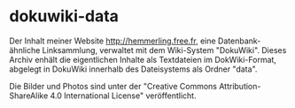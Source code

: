 # dokuwiki-data
Der Inhalt meiner Website http://hemmerling.free.fr, eine Datenbank-ähnliche Linksammlung, verwaltet mit dem Wiki-System "DokuWiki". Dieses Archiv enhält die eigentlichen Inhalte als Textdateien im DokWiki-Format, abgelegt in DokuWiki innerhalb des Dateisystems als Ordner "data".

Die Bilder und Photos sind unter der "Creative Commons Attribution-ShareAlike 4.0 International License" veröffentlicht. 
